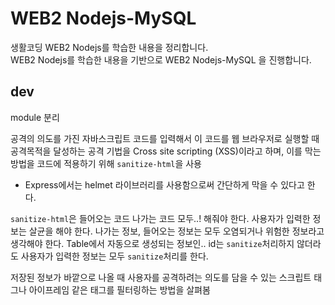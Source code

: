 # WEB2 Nodejs-MySQL

생활코딩 WEB2 Nodejs를 학습한 내용을 정리합니다.  
WEB2 Nodejs를 학습한 내용을 기반으로 WEB2 Nodejs-MySQL 을 진행합니다.

## dev
module 분리

공격의 의도를 가진 자바스크립트 코드를 입력해서 이 코드를 웹 브라우저로 실행할 때 공격목적을 달성하는 공격 기법을 Cross site scripting (XSS)이라고 하며, 이를 막는 방법을 코드에 적용하기 위해 `sanitize-html`을 사용
- Express에서는 helmet 라이브러리를 사용함으로써 간단하게 막을 수 있다고 한다. 

`sanitize-html`은 들어오는 코드 나가는 코드 모두..! 해줘야 한다.
사용자가 입력한 정보는 살균을 해야 한다. 
나가는 정보, 들어오는 정보는 모두 오염되거나 위험한 정보라고 생각해야 한다. 
Table에서 자동으로 생성되는 정보인.. id는 `sanitize`처리하지 않더라도
사용자가 입력한 정보는 모두 `sanitize`처리를 한다.

저장된 정보가 바깥으로 나올 때 사용자를 공격하려는 의도를 담을 수 있는 스크립트 태그나 아이프레임 같은 태그를 필터링하는 방법을 살펴봄 